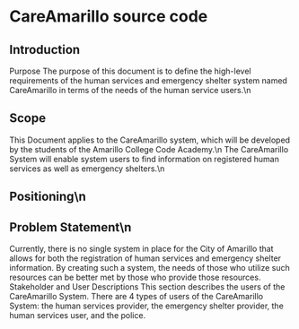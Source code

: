 # CareAmarillo source code

## Introduction
Purpose
The purpose of this document is to define the high-level requirements of the human services and emergency shelter system named CareAmarillo in terms of the needs of the human service users.\n
## Scope
This Document applies to the CareAmarillo system, which will be developed by the students of the Amarillo College Code Academy.\n
The CareAmarillo System will enable system users to find information on registered human services as well as emergency shelters.\n
## Positioning\n
## Problem Statement\n
Currently, there is no single system in place for the City of Amarillo that allows for both the registration of human services and emergency shelter information.  By creating such a system, the needs of those who utilize such resources can be better met by those who provide those resources.
Stakeholder and User Descriptions
This section describes the users of the CareAmarillo System. There are 4 types of users of the CareAmarillo System: the human services provider, the emergency shelter provider, the human services user, and the police.
